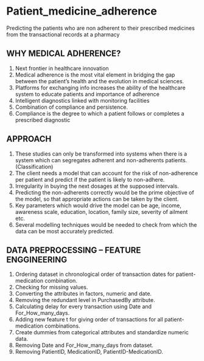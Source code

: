 # Patient_medicine_adherence
Predicting the patients who are non adherent to their prescribed medicines from the transactional records at a pharmacy

## WHY MEDICAL ADHERENCE?

1. Next frontier in healthcare innovation
2. Medical adherence is the most vital element in bridging the gap between the patient’s health and the evolution in medical sciences.
3. Platforms for exchanging info increases the ability of the healthcare system to educate patients and importance of adherence
4. Intelligent diagnostics linked with monitoring facilities
5. Combination of compliance and persistence.
6. Compliance is the degree to which a patient follows or completes a prescribed diagnostic


## APPROACH

1. These studies can only be transformed into systems when there is a system which can segregates adherent and non-adherents patients. (Classification)
2. The client needs a model that can account for the risk of non-adherence per patient and predict if the patient is likely to non-adhere.
3. Irregularity in buying the next dosages at the supposed intervals.
4. Predicting the non-adherents correctly would be the prime objective of the model, so that appropriate actions can be taken by the client.
5. Key parameters which would drive the model can be age, income, awareness scale, education, location, family size, severity of ailment etc.
6. Several modelling techniques would be needed to check from which the data can be most accurately predicted.


## DATA PREPROCESSING – FEATURE ENGGINEERING

1. Ordering dataset in chronological order of transaction dates for patient-medication combination.
2. Checking for missing values.
3. Converting the attributes in factors, numeric and date.
4. Removing the redundant level in PurchasedBy attribute.
5. Calculating delay for every transaction using Date and For_How_many_days.
6. Adding new feature t for giving order of transactions for all patient-medication combinations.
7. Create dummies from categorical attributes and standardize numeric data.
8. Removing Date and For_How_many_days from dataset.
9. Removing PatientID, MedicationID, PatientID-MedicationID.
